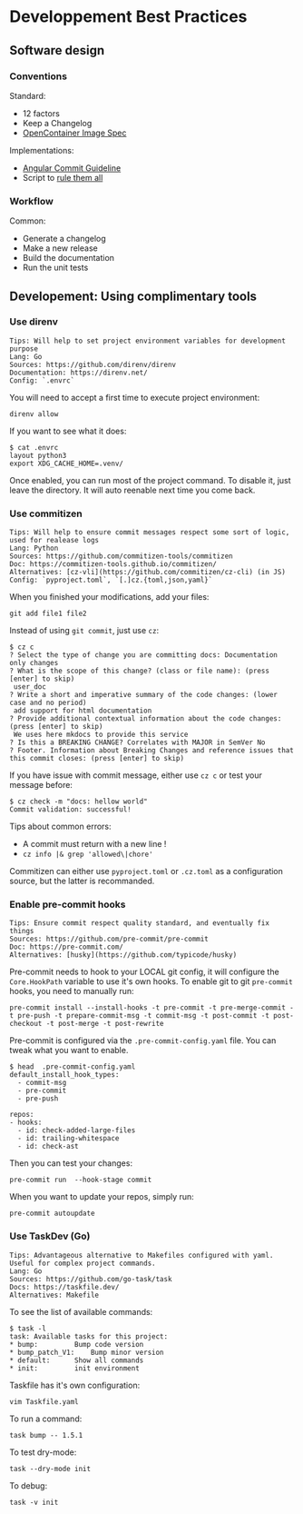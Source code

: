 # Developpement Best Practices

## Software design

### Conventions

Standard:

- 12 factors
- Keep a Changelog
- [OpenContainer Image Spec](https://github.com/angular/angular.js/blob/master/DEVELOPERS.md#-git-commit-guidelines)

Implementations:

- [Angular Commit Guideline](https://github.com/angular/angular.js/blob/master/DEVELOPERS.md#-git-commit-guidelines)
- Script to [rule them all](https://github.com/github/scripts-to-rule-them-all/tree/master/script)

### Workflow

Common:

- Generate a changelog
- Make a new release
- Build the documentation
- Run the unit tests

## Developement: Using complimentary tools

### Use direnv

```
Tips: Will help to set project environment variables for development purpose
Lang: Go
Sources: https://github.com/direnv/direnv
Documentation: https://direnv.net/
Config: `.envrc`
```

You will need to accept a first time to execute project environment:

```
direnv allow
```

If you want to see what it does:

```
$ cat .envrc
layout python3
export XDG_CACHE_HOME=.venv/
```

Once enabled, you can run most of the project command. To disable it, just leave the directory. It will
auto reenable next time you come back.

### Use commitizen

```
Tips: Will help to ensure commit messages respect some sort of logic, used for realease logs
Lang: Python
Sources: https://github.com/commitizen-tools/commitizen
Doc: https://commitizen-tools.github.io/commitizen/
Alternatives: [cz-vli](https://github.com/commitizen/cz-cli) (in JS)
Config: `pyproject.toml`, `[.]cz.{toml,json,yaml}`
```

When you finished your modifications, add your files:

```
git add file1 file2
```

Instead of using `git commit`, just use `cz`:

```
$ cz c
? Select the type of change you are committing docs: Documentation only changes
? What is the scope of this change? (class or file name): (press [enter] to skip)
 user_doc
? Write a short and imperative summary of the code changes: (lower case and no period)
 add support for html documentation
? Provide additional contextual information about the code changes: (press [enter] to skip)
 We uses here mkdocs to provide this service
? Is this a BREAKING CHANGE? Correlates with MAJOR in SemVer No
? Footer. Information about Breaking Changes and reference issues that this commit closes: (press [enter] to skip)
```

If you have issue with commit message, either use `cz c` or test your message before:

```
$ cz check -m "docs: hellow world"
Commit validation: successful!
```

Tips about common errors:

- A commit must return with a new line !
- `cz info |& grep 'allowed\|chore'`

Commitizen can either use `pyproject.toml` or `.cz.toml` as a configuration source, but the latter is recommanded.

### Enable pre-commit hooks

```
Tips: Ensure commit respect quality standard, and eventually fix things
Sources: https://github.com/pre-commit/pre-commit
Doc: https://pre-commit.com/
Alternatives: [husky](https://github.com/typicode/husky)
```

Pre-commit needs to hook to your LOCAL git config, it will configure the `Core.HookPath` variable to
use it's own hooks. To enable git to git `pre-commit` hooks, you need to manually run:

```
pre-commit install --install-hooks -t pre-commit -t pre-merge-commit -t pre-push -t prepare-commit-msg -t commit-msg -t post-commit -t post-checkout -t post-merge -t post-rewrite
```

Pre-commit is configured via the `.pre-commit-config.yaml` file. You can tweak what you want to enable.

```
$ head  .pre-commit-config.yaml
default_install_hook_types:
  - commit-msg
  - pre-commit
  - pre-push

repos:
- hooks:
  - id: check-added-large-files
  - id: trailing-whitespace
  - id: check-ast

```

Then you can test your changes:

```
pre-commit run  --hook-stage commit
```

When you want to update your repos, simply run:

```
pre-commit autoupdate
```

### Use TaskDev (Go)

```
Tips: Advantageous alternative to Makefiles configured with yaml. Useful for complex project commands.
Lang: Go
Sources: https://github.com/go-task/task
Docs: https://taskfile.dev/
Alternatives: Makefile
```

To see the list of available commands:

```
$ task -l
task: Available tasks for this project:
* bump: 		Bump code version
* bump_patch_V1: 	Bump minor version
* default: 		Show all commands
* init: 		init environment
```

Taskfile has it's own configuration:

```
vim Taskfile.yaml
```

To run a command:

```
task bump -- 1.5.1
```

To test dry-mode:

```
task --dry-mode init
```

To debug:

```
task -v init
```
